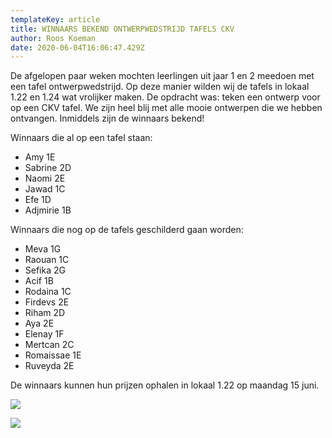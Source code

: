 ```yaml
---
templateKey: article
title: WINNAARS BEKEND ONTWERPWEDSTRIJD TAFELS CKV
author: Roos Koeman
date: 2020-06-04T16:06:47.429Z
---
```

De afgelopen paar weken mochten leerlingen uit jaar 1 en 2 meedoen met een tafel ontwerpwedstrijd. Op deze manier wilden wij de tafels in lokaal 1.22 en 1.24 wat vrolijker maken. De opdracht was: teken een ontwerp voor op een CKV tafel. We zijn heel blij met alle mooie ontwerpen die we hebben ontvangen. Inmiddels zijn de winnaars bekend!

Winnaars die al op een tafel staan:

* Amy 1E
* Sabrine 2D
* Naomi 2E
* Jawad 1C
* Efe 1D
* Adjmirie 1B

Winnaars die nog op de tafels geschilderd gaan worden:

* Meva 1G
* Raouan 1C
* Sefika 2G
* Acif 1B
* Rodaina 1C
* Firdevs 2E
* Riham 2D
* Aya 2E
* Elenay 1F
* Mertcan 2C
* Romaissae 1E
* Ruveyda 2E

De winnaars kunnen hun prijzen ophalen in lokaal 1.22 op maandag 15 juni.

![](/img/thumbnail_20200604_163012.jpg)

![](/img/thumbnail_img-20200604-wa0011.jpg)